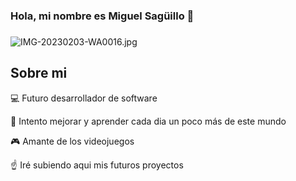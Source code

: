 ### Hola, mi nombre es Miguel Sagüillo 👋

###
![IMG-20230203-WA0016.jpg](https://user-images.githubusercontent.com/124071103/216781040-d7f848b1-7a40-4024-b757-ae2d5045ab87.jpg)

## Sobre mi

💻 Futuro desarrollador de software

🔭 Intento mejorar y aprender cada dia un poco más de este mundo

🎮 Amante de los videojuegos

☝️ Iré subiendo aqui mis futuros proyectos

<!--
**mSaguilloQ/mSaguilloQ** is a ✨ _special_ ✨ repository because its `README.md` (this file) appears on your GitHub profile.

Here are some ideas to get you started:

- 🔭 I’m currently working on ...
- 🌱 I’m currently learning ...
- 👯 I’m looking to collaborate on ...
- 🤔 I’m looking for help with ...
- 💬 Ask me about ...
- 📫 How to reach me: ...
- 😄 Pronouns: ...
- ⚡ Fun fact: ...
-->
